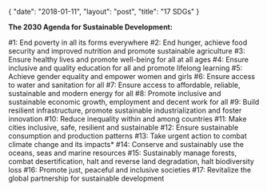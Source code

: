 {
   "date": "2018-01-11",
   "layout": "post",
   "title": "17 SDGs"
}

**The 2030 Agenda for Sustainable Development:**

#1: End poverty in all its forms everywhere
#2: End hunger, achieve food security and improved nutrition and promote sustainable agriculture
#3: Ensure healthy lives and promote well-being for all at all ages
#4: Ensure inclusive and quality education for all and promote lifelong learning
#5: Achieve gender equality and empower women and girls
#6: Ensure access to water and sanitation for all
#7: Ensure access to affordable, reliable, sustainable and modern energy for all
#8: Promote inclusive and sustainable economic growth, employment and decent work for all
#9: Build resilient infrastructure, promote sustainable industrialization and foster innovation
#10: Reduce inequality within and among countries
#11: Make cities inclusive, safe, resilient and sustainable
#12: Ensure sustainable consumption and production patterns
#13: Take urgent action to combat climate change and its impacts*
#14: Conserve and sustainably use the oceans, seas and marine resources
#15: Sustainably manage forests, combat desertification, halt and reverse land degradation, halt biodiversity loss
#16: Promote just, peaceful and inclusive societies
#17: Revitalize the global partnership for sustainable development